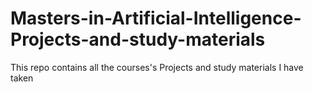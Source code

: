 # Masters-in-Artificial-Intelligence-Projects-and-study-materials
This repo contains all the courses's  Projects and study materials I have taken
